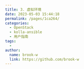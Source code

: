 ```yaml
---
title: 3. 虚拟环境
date: 2023-05-03 15:44:18
permalink: /pages/1ca264/
categories:
  - OpenStack
  - kolla-ansible
  - 用户指南
tags:
  - 
author: 
  name: brook-w
  link: https://github.com/brook-w
---
```

